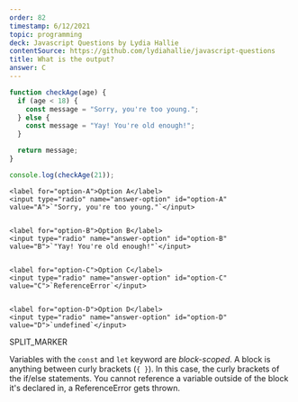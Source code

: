 ```yaml
---
order: 82
timestamp: 6/12/2021
topic: programming
deck: Javascript Questions by Lydia Hallie
contentSource: https://github.com/lydiahallie/javascript-questions
title: What is the output?
answer: C
---
```


  

```javascript
function checkAge(age) {
  if (age < 18) {
    const message = "Sorry, you're too young.";
  } else {
    const message = "Yay! You're old enough!";
  }

  return message;
}

console.log(checkAge(21));
```


    <label for="option-A">Option A</label>
    <input type="radio" name="answer-option" id="option-A" value="A">`"Sorry, you're too young."`</input>
    

    <label for="option-B">Option B</label>
    <input type="radio" name="answer-option" id="option-B" value="B">`"Yay! You're old enough!"`</input>
    

    <label for="option-C">Option C</label>
    <input type="radio" name="answer-option" id="option-C" value="C">`ReferenceError`</input>
    

    <label for="option-D">Option D</label>
    <input type="radio" name="answer-option" id="option-D" value="D">`undefined`</input>
    




SPLIT_MARKER

Variables with the `const` and `let` keyword are _block-scoped_. A block is anything between curly brackets (`{ }`). In this case, the curly brackets of the if/else statements. You cannot reference a variable outside of the block it's declared in, a ReferenceError gets thrown.



